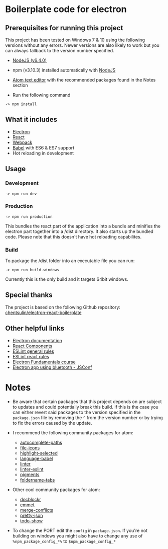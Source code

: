 # Boilerplate code for electron

## Prerequisites for running this project

This project has been tested on Windows 7 & 10 using the following versions without any errors. Newer versions are also likely to work but you can always fallback to the version number specified.

- [NodeJS (v6.4.0)](https://nodejs.org)

- npm (v3.10.3) installed automatically with [NodeJS](https://nodejs.org)

- [Atom text editor](https://atom.io/) with the recommended packages found in the Notes section

- Run the following command
```
-> npm install
```

## What it includes

- [Electron](http://electron.atom.io/)
- [React](https://facebook.github.io/react/docs/getting-started.html)
- [Webpack](http://webpack.github.io/docs/)
- [Babel](https://babeljs.io/) with ES6 & ES7 support
- Hot reloading in development

## Usage
### Development

```
-> npm run dev
```

### Production

```
-> npm run production
```

This bundles the react part of the application into a bundle and minifies the electron part together into a /dist directory. It also starts up the bundled code. Please note that this doesn't have hot reloading capabilites.

### Build

To package the /dist folder into an executable file you can run:

```
-> npm run build-windows
```

Currently this is the only build and it targets 64bit windows.

## Special thanks

The project is based on the following Github repository: [chentsulin/electron-react-boilerplate](https://github.com/chentsulin/electron-react-boilerplate)

## Other helpful links
- [Electron documentation](http://electron.atom.io/docs/)
- [React Components](https://facebook.github.io/react/docs/component-specs.html "Specifications and Lifecycles")
- [ESLint general rules](http://eslint.org/docs/rules/)
- [ESLint react rules](https://github.com/yannickcr/eslint-plugin-react)
- [Electron Fundamentals course](https://www.pluralsight.com/courses/electron-fundamentals)
- [Electron app using bluetooth - JSConf](https://www.youtube.com/watch?v=QkfXZ2IFIck&index=8&list=PL37ZVnwpeshGtbb-i7WJqtxZhoe5AGIw4)

# Notes
- Be aware that certain packages that this project depends on are subject to updates and could potentially break this build. If this is the case you can either revert said packages to the version specified in the `package.json` file by removing the `^` from the version number or by trying to fix the errors caused by the update.

- I recommend the following community packages for atom:
  - [autocomplete-paths](https://atom.io/packages/autocomplete-paths)
  - [file-icons](https://atom.io/packages/file-icons)
  - [highlight-selected](https://atom.io/packages/highlight-selected)
  - [language-babel](https://atom.io/packages/language-babel)
  - [linter](https://atom.io/packages/linter)
  - [linter-eslint](https://atom.io/packages/linter-eslint)
  - [pigments](https://atom.io/packages/pigments)
  - [foldername-tabs](https://atom.io/packages/foldername-tabs)

- Other cool community packages for atom:
  - [docblockr](https://atom.io/packages/docblockr)
  - [emmet](https://atom.io/packages/emmet)
  - [merge-conflicts](https://atom.io/packages/merge-conflicts)
  - [pretty-json](https://atom.io/packages/pretty-json)
  - [todo-show](https://atom.io/packages/todo-show)

- To change the PORT edit the `config` in `package.json`. If you're not building on windows you might also have to change any use of `%npm_package_config_*%` to `$npm_package_config_*`
